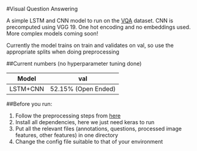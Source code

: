 #Visual Question Answering

A simple LSTM and CNN model to run on the [VQA](http://visualqa.org) dataset. CNN is precomputed using VGG 19. One hot encoding and no embeddings used. More complex models coming soon!

Currently the model trains on train and validates on val, so use the appropriate splits when doing preprocessing

##Current numbers (no hyperparameter tuning done)

| Model    | val                 |
| ---------|:-------------------:|
| LSTM+CNN | 52.15% (Open Ended) |

##Before you run:
1. Follow the preprocessing steps from [here](https://github.com/VT-vision-lab/VQA_LSTM_CNN)
2. Install all dependencies, here we just need keras to run
3. Put all the relevant files (annotations, questions, processed image features, other features) in one directory
4. Change the config file suitable to that of your environment
